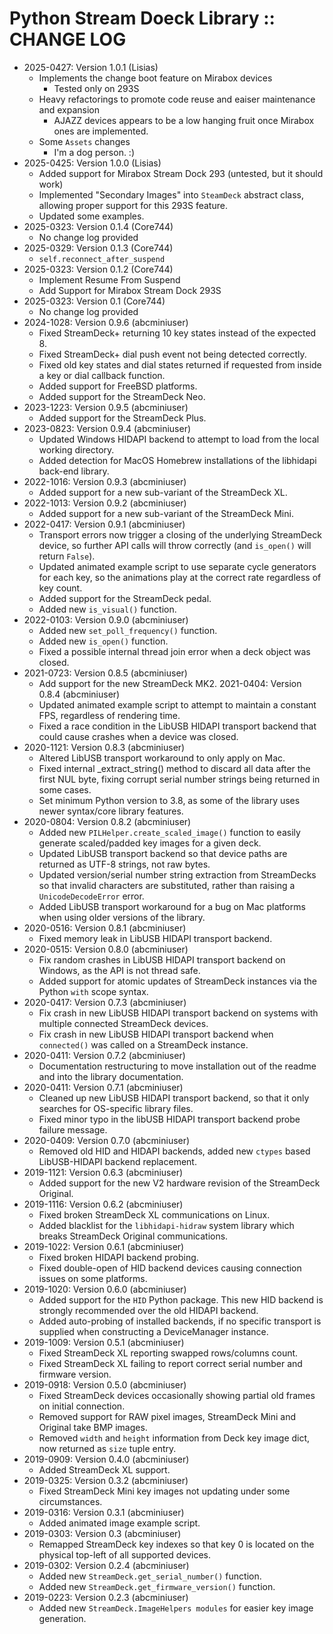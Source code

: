 # Python Stream Doeck Library :: CHANGE LOG

* 2025-0427: Version 1.0.1 (Lisias)
	+ Implements the change boot feature on Mirabox devices
		- Tested only on 293S
	+ Heavy refactorings to promote code reuse and eaiser maintenance and expansion
		- AJAZZ devices appears to be a low hanging fruit once Mirabox ones are implemented.
	+ Some `Assets` changes
		- I'm a dog person. :)
* 2025-0425: Version 1.0.0 (Lisias)
	+ Added support for Mirabox Stream Dock 293 (untested, but it should work)
	+ Implemented "Secondary Images" into `SteamDeck` abstract class, allowing proper support for this 293S feature.
	+ Updated some examples. 
* 2025-0323: Version 0.1.4 (Core744)
	+ No change log provided
* 2025-0329: Version 0.1.3 (Core744)
	+ `self.reconnect_after_suspend`
* 2025-0323: Version 0.1.2 (Core744)
	+ Implement Resume From Suspend
	+ Add Support for Mirabox Stream Dock 293S
* 2025-0323: Version 0.1 (Core744)
	+ No change log provided
* 2024-1028: Version 0.9.6 (abcminiuser)
	+ Fixed StreamDeck+ returning 10 key states instead of the expected 8.
	+ Fixed StreamDeck+ dial push event not being detected correctly.
	+ Fixed old key states and dial states returned if requested from inside a key or dial callback function.
	+ Added support for FreeBSD platforms.
	+ Added support for the StreamDeck Neo.
* 2023-1223: Version 0.9.5 (abcminiuser)
	+ Added support for the StreamDeck Plus.
* 2023-0823: Version 0.9.4 (abcminiuser)
	+ Updated Windows HIDAPI backend to attempt to load from the local working directory.
	+ Added detection for MacOS Homebrew installations of the libhidapi back-end library.
* 2022-1016: Version 0.9.3 (abcminiuser)
	+ Added support for a new sub-variant of the StreamDeck XL.
* 2022-1013: Version 0.9.2 (abcminiuser)
	+ Added support for a new sub-variant of the StreamDeck Mini.
* 2022-0417: Version 0.9.1 (abcminiuser)
	+ Transport errors now trigger a closing of the underlying StreamDeck device, so further API calls will throw correctly (and ``is_open()`` will return ``False``).
	+ Updated animated example script to use separate cycle generators for each key, so the animations play at the correct rate regardless of key count.
	+ Added support for the StreamDeck pedal.
	+ Added new `is_visual()` function.
* 2022-0103: Version 0.9.0 (abcminiuser)
	+ Added new `set_poll_frequency()` function.
	+ Added new `is_open()` function.
	+ Fixed a possible internal thread join error when a deck object was closed.
* 2021-0723: Version 0.8.5 (abcminiuser)
	+ Add support for the new StreamDeck MK2.
2021-0404: Version 0.8.4 (abcminiuser)
	+ Updated animated example script to attempt to maintain a constant FPS, regardless of rendering time.
	+ Fixed a race condition in the LibUSB HIDAPI transport backend that could cause crashes when a device was closed.
* 2020-1121: Version 0.8.3 (abcminiuser)
	+ Altered LibUSB transport workaround to only apply on Mac.
	+ Fixed internal _extract_string() method to discard all data after the first NUL byte, fixing corrupt serial number strings being returned in some cases.
	+ Set minimum Python version to 3.8, as some of the library uses newer syntax/core library features.
* 2020-0804: Version 0.8.2 (abcminiuser)
	+ Added new ``PILHelper.create_scaled_image()`` function to easily generate scaled/padded key images for a given deck.
	+ Updated LibUSB transport backend so that device paths are returned as UTF-8 strings, not raw bytes.
	+ Updated version/serial number string extraction from StreamDecks so that invalid characters are substituted, rather than raising a ``UnicodeDecodeError`` error.
	+ Added LibUSB transport workaround for a bug on Mac platforms when using older versions of the library.
* 2020-0516: Version 0.8.1 (abcminiuser)
	+ Fixed memory leak in LibUSB HIDAPI transport backend.
* 2020-0515: Version 0.8.0 (abcminiuser)
	+ Fix random crashes in LibUSB HIDAPI transport backend on Windows, as the API is not thread safe.
	+ Added support for atomic updates of StreamDeck instances via the Python ``with`` scope syntax.
* 2020-0417: Version 0.7.3 (abcminiuser)
	+ Fix crash in new LibUSB HIDAPI transport backend on systems with multiple connected StreamDeck devices.
	+ Fix crash in new LibUSB HIDAPI transport backend when ``connected()`` was called on a StreamDeck instance.
* 2020-0411: Version 0.7.2 (abcminiuser)
	+ Documentation restructuring to move installation out of the readme and into the library documentation.
* 2020-0411: Version 0.7.1 (abcminiuser)
	+ Cleaned up new LibUSB HIDAPI transport backend, so that it only searches for OS-specific library files.
	+ Fixed minor typo in the libUSB HIDAPI transport backend probe failure message.
* 2020-0409: Version 0.7.0 (abcminiuser)
	+ Removed old HID and HIDAPI backends, added new ``ctypes`` based LibUSB-HIDAPI backend replacement.
* 2019-1121: Version 0.6.3 (abcminiuser)
	+ Added support for the new V2 hardware revision of the StreamDeck Original.
* 2019-1116: Version 0.6.2 (abcminiuser)
	+ Fixed broken StreamDeck XL communications on Linux.
	+ Added blacklist for the ``libhidapi-hidraw`` system library which breaks StreamDeck Original communications.
* 2019-1022: Version 0.6.1 (abcminiuser)
	+ Fixed broken HIDAPI backend probing.
	+ Fixed double-open of HID backend devices causing connection issues on some platforms.
* 2019-1020: Version 0.6.0 (abcminiuser)
	+ Added support for the ``HID`` Python package. This new HID backend is strongly recommended over the old HIDAPI backend.
	+ Added auto-probing of installed backends, if no specific transport is supplied when constructing a DeviceManager instance.
* 2019-1009: Version 0.5.1 (abcminiuser)
	+ Fixed StreamDeck XL reporting swapped rows/columns count.
	+ Fixed StreamDeck XL failing to report correct serial number and firmware version.
* 2019-0918: Version 0.5.0 (abcminiuser)
	+ Fixed StreamDeck devices occasionally showing partial old frames on initial connection.
	+ Removed support for RAW pixel images, StreamDeck Mini and Original take BMP images.
	+ Removed ``width`` and ``height`` information from Deck key image dict, now returned as ``size`` tuple entry.
* 2019-0909: Version 0.4.0 (abcminiuser)
	+ Added StreamDeck XL support.
* 2019-0325: Version 0.3.2 (abcminiuser)
	+ Fixed StreamDeck Mini key images not updating under some circumstances.
* 2019-0316: Version 0.3.1 (abcminiuser)
	+ Added animated image example script.
* 2019-0303: Version 0.3 (abcminiuser)
	+ Remapped StreamDeck key indexes so that key 0 is located on the physical
	  top-left of all supported devices.
* 2019-0302: Version 0.2.4 (abcminiuser)
	+ Added new ``StreamDeck.get_serial_number()`` function.
	+ Added new ``StreamDeck.get_firmware_version()`` function.
* 2019-0223: Version 0.2.3 (abcminiuser)
	+ Added new ``StreamDeck.ImageHelpers modules`` for easier key image generation.
